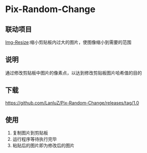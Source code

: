# Pix-Random-Change

## 联动项目

[Img-Resize](https://github.com/LanluZ/Img-Resize):缩小剪贴板内过大的图片，使图像缩小到需要的范围

## 说明

通过修改剪贴板中图片的像素点，以达到修改剪贴板图片哈希值的目的

## 下载

https://github.com/LanluZ/Pix-Random-Change/releases/tag/1.0

## 使用

1. 复制图片到剪贴板
2. 运行程序等待执行完毕
3. 粘贴后的图片即为修改后的图片